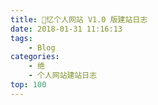 ```yaml
---
title: 📄忆个人网站 V1.0 版建站日志
date: 2018-01-31 11:16:13
tags: 
    - Blog
categories: 
    - 绝
    - 个人网站建站日志
top: 100
---
```



